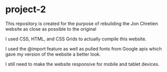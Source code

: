 # project-2
This repository is created for the purpose of rebuilding the Jon Chretien website as close as possible to the original

I used CSS, HTML, and CSS Grids to actually compile this website. 

I used the @import feature as well as pulled fonts from Google apis which gave my version of the 
website a better look.

I still need to make the website responsive for mobile and tablet devices.
